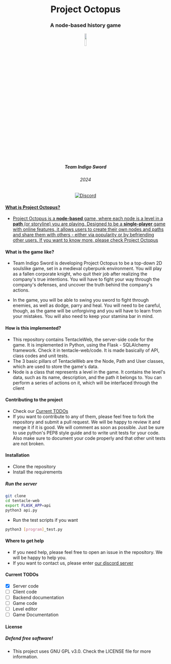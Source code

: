 <div style="text-align: center;" align="center">
  <h1>Project Octopus</h1>
  <h3>A node-based history game</h3>
  <image style="display: block; margin-left: auto; margin-right: auto; width: 10%;" src="images/octopus.png"/>
  <h5>Team Indigo Sword</h5>
  <h6>2024</h6>

  <a href="https://discord.gg/ZgnjVCcAax">
    <img src="https://img.shields.io/discord/890000000000000000?label=Discord&logo=discord" alt="Discord">
</div>

#### What is Project Octopus?

- Project Octopus is a **node-based** game, where each node is a level in a **path** (or storyline) you are playing. Designed to be a **single-player** game with online features, it allows users to create their own nodes and paths and share them with others - either via popularity or by befriending other users. If you want to know more, please check [Project Octopus](projectoctopus.org)

#### What is the game like?

- Team Indigo Sword is developing Project Octopus to be a top-down 2D soulslike game, set in a medieval cyberpunk environment. You will play as a fallen corporate knight, who quit their job after realizing the company's true intentions. You will have to fight your way through the company's defenses, and uncover the truth behind the company's actions.

- In the game, you will be able to swing you sword to fight through enemies, as well as dodge, parry and heal. You will need to be careful, though, as the game will be unforgiving and you will have to learn from your mistakes. You will also need to keep your stamina bar in mind.

#### How is this implemented?

- This repository contains TentacleWeb, the server-side code for the game. It is implemented in Python, using the Flask - SQLAlchemy framework. Check it in tentacle-web/code. It is made basically of API, class codes and unit tests.
- The 3 basic pillars of TentacleWeb are the Node, Path and User classes, which are used to store the game's data.
- Node is a class that represents a level in the game. It contains the level's data, such as its name, description, and the path it belongs to. You can perform a series of actions on it, which will be interfaced through the client

#### Contributing to the project

- Check our [Current TODOs](#current-todos)
- If you want to contribute to any of them, please feel free to fork the repository and submit a pull request. We will be happy to review it and merge it if it is good. We will comment as soon as possible. Just be sure to use python's PEP8 style guide and to write unit tests for your code. Also make sure to document your code properly and that other unit tests are not broken.

#### Installation

- Clone the repository
- Install the requirements

##### Run the server

```bash
git clone
cd tentacle-web
export FLASK_APP=api
python3 api.py
```

- Run the test scripts if you want

```bash
python3 [program]_test.py
```

#### Where to get help

- If you need help, please feel free to open an issue in the repository. We will be happy to help you.
- If you want to contact us, please enter [our discord server](https://discord.gg/ZgnjVCcAax)

#### Current TODOs

- [x] Server code
- [ ] Client code
- [ ] Backend documentation
- [ ] Game code
- [ ] Level editor
- [ ] Game Documentation

#### License

##### Defend free software!

- This project uses GNU GPL v3.0. Check the LICENSE file for more information.
